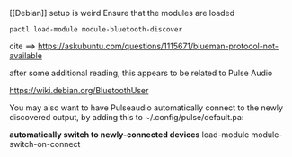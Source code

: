 
[[Debian]] setup is weird
Ensure that the modules are loaded

`pactl load-module module-bluetooth-discover`

cite ==> https://askubuntu.com/questions/1115671/blueman-protocol-not-available

after some additional reading, this appears to be related to Pulse Audio

https://wiki.debian.org/BluetoothUser

You may also want to have Pulseaudio automatically connect to the newly discovered output, by adding this to ~/.config/pulse/default.pa:

**automatically switch to newly-connected devices**
load-module module-switch-on-connect


